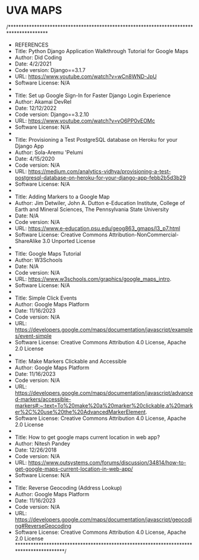 # UVA MAPS

/***************************************************************************************
*  REFERENCES
*  Title: Python Django Application Walkthrough Tutorial for Google Maps
*  Author: Did Coding
*  Date: 4/2/2021
*  Code version: Django==3.1.7
*  URL: https://www.youtube.com/watch?v=wCn8WND-JpU
*  Software License: N/A
*
*  Title: Set up Google Sign-In for Faster Django Login Experience
*  Author: Akamai DevRel
*  Date: 12/12/2022
*  Code version: Django==3.2.10
*  URL: https://www.youtube.com/watch?v=yO6PP0vEOMc
*  Software License: N/A
*
*  Title: Provisioning a Test PostgreSQL database on Heroku for your Django App
*  Author: Sola-Aremu 'Pelumi
*  Date: 4/15/2020
*  Code version: N/A
*  URL: https://medium.com/analytics-vidhya/provisioning-a-test-postgresql-database-on-heroku-for-your-django-app-febb2b5d3b29
*  Software License: N/A
*
*  Title: Adding Markers to a Google Map
*  Author: Jim Detwiler, John A. Dutton e-Education Institute, College of Earth and Mineral Sciences, The Pennsylvania State University
*  Date: N/A
*  Code version: N/A
*  URL: https://www.e-education.psu.edu/geog863_gmaps/l3_p7.html
*  Software License: Creative Commons Attribution-NonCommercial-ShareAlike 3.0 Unported License
*
*  Title: Google Maps Tutorial
*  Author: W3Schools
*  Date: N/A
*  Code version: N/A
*  URL: https://www.w3schools.com/graphics/google_maps_intro.
*  Software License: N/A
*
*  Title: Simple Click Events
*  Author: Google Maps Platform
*  Date: 11/16/2023
*  Code version: N/A
*  URL: https://developers.google.com/maps/documentation/javascript/examples/event-simple
*  Software License: Creative Commons Attribution 4.0 License, Apache 2.0 License 
*
*  Title: Make Markers Clickable and Accessible
*  Author: Google Maps Platform
*  Date: 11/16/2023
*  Code version: N/A
*  URL: https://developers.google.com/maps/documentation/javascript/advanced-markers/accessible-markers#:~:text=To%20make%20a%20marker%20clickable,a%20marker%2C%20use%20the%20AdvancedMarkerElement. 
*  Software License: Creative Commons Attribution 4.0 License, Apache 2.0 License
*
*  Title: How to get google maps current location in web app?
*  Author: Nitesh Pandey
*  Date: 12/26/2018
*  Code version: N/A
*  URL: https://www.outsystems.com/forums/discussion/34814/how-to-get-google-maps-current-location-in-web-app/
*  Software License: N/A
*
*  Title: Reverse Geocoding (Address Lookup)
*  Author: Google Maps Platform
*  Date: 11/16/2023
*  Code version: N/A
*  URL: https://developers.google.com/maps/documentation/javascript/geocoding#ReverseGeocoding
*  Software License: Creative Commons Attribution 4.0 License, Apache 2.0 License 
***************************************************************************************/
